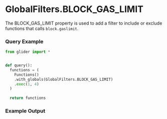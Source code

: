 # GlobalFilters.BLOCK\_GAS\_LIMIT

The BLOCK\_GAS\_LIMIT property is used to add a filter to include or exclude functions that calls `block.gaslimit`.&#x20;

### Query Example

```python
from glider import *


def query():
  functions = (
    Functions()
    .with_globals(GlobalFilters.BLOCK_GAS_LIMIT)
    .exec(1, 4)
  )
  
  return functions
```

### Example Output

<figure><img src="../../../.gitbook/assets/Screenshot 2025-08-28 at 12.18.43 PM.png" alt=""><figcaption></figcaption></figure>

